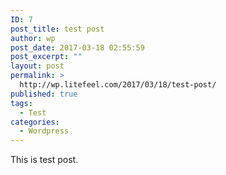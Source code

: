 ```yaml
---
ID: 7
post_title: test post
author: wp
post_date: 2017-03-18 02:55:59
post_excerpt: ""
layout: post
permalink: >
  http://wp.litefeel.com/2017/03/18/test-post/
published: true
tags:
  - Test
categories:
  - Wordpress
---
```

This is test post.